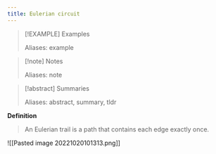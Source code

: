 ```yaml
---
title: Eulerian circuit
---
```

> [!EXAMPLE] Examples
>
> Aliases: example

> [!note] Notes
>
> Aliases: note

> [!abstract] Summaries 
>
> Aliases: abstract, summary, tldr

**Definition**
>An Eulerian trail is a path that contains each edge exactly once.

![[Pasted image 20221020101313.png]]